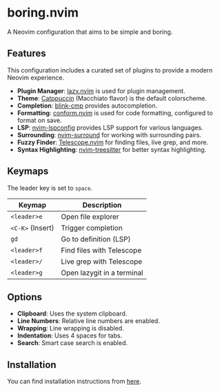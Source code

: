 # boring.nvim

A Neovim configuration that aims to be simple and boring.

## Features

This configuration includes a curated set of plugins to provide a modern Neovim experience.

- **Plugin Manager**: [lazy.nvim](https://github.com/folke/lazy.nvim) is used for plugin management.
- **Theme**: [Catppuccin](https://github.com/catppuccin/nvim) (Macchiato flavor) is the default colorscheme.
- **Completion**: [blink-cmp](https://github.com/saghen/blink.cmp) provides autocompletion.
- **Formatting**: [conform.nvim](https://github.com/stevearc/conform.nvim) is used for code formatting, configured to format on save.
- **LSP**: [nvim-lspconfig](https://github.com/neovim/nvim-lspconfig) provides LSP support for various languages.
- **Surrounding**: [nvim-surround](https://github.com/kylechui/nvim-surround) for working with surrounding pairs.
- **Fuzzy Finder**: [Telescope.nvim](https://github.com/nvim-telescope/telescope.nvim) for finding files, live grep, and more.
- **Syntax Highlighting**: [nvim-treesitter](https://github.com/nvim-treesitter/nvim-treesitter) for better syntax highlighting.

## Keymaps

The leader key is set to `space`.

| Keymap        | Description                  |
|---------------|------------------------------|
| `<leader>e`   | Open file explorer           |
| `<C-K>` (Insert) | Trigger completion           |
| `gd`          | Go to definition (LSP)       |
| `<leader>f`   | Find files with Telescope    |
| `<leader>/`   | Live grep with Telescope     |
| `<leader>g`   | Open lazygit in a terminal   |

## Options

- **Clipboard**: Uses the system clipboard.
- **Line Numbers**: Relative line numbers are enabled.
- **Wrapping**: Line wrapping is disabled.
- **Indentation**: Uses 4 spaces for tabs.
- **Search**: Smart case search is enabled.
## Installation

You can find installation instructions from [here](https://github.com/boringconfigs/#installation).
